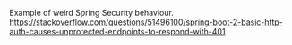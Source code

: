 Example of weird Spring Security behaviour.
https://stackoverflow.com/questions/51496100/spring-boot-2-basic-http-auth-causes-unprotected-endpoints-to-respond-with-401
